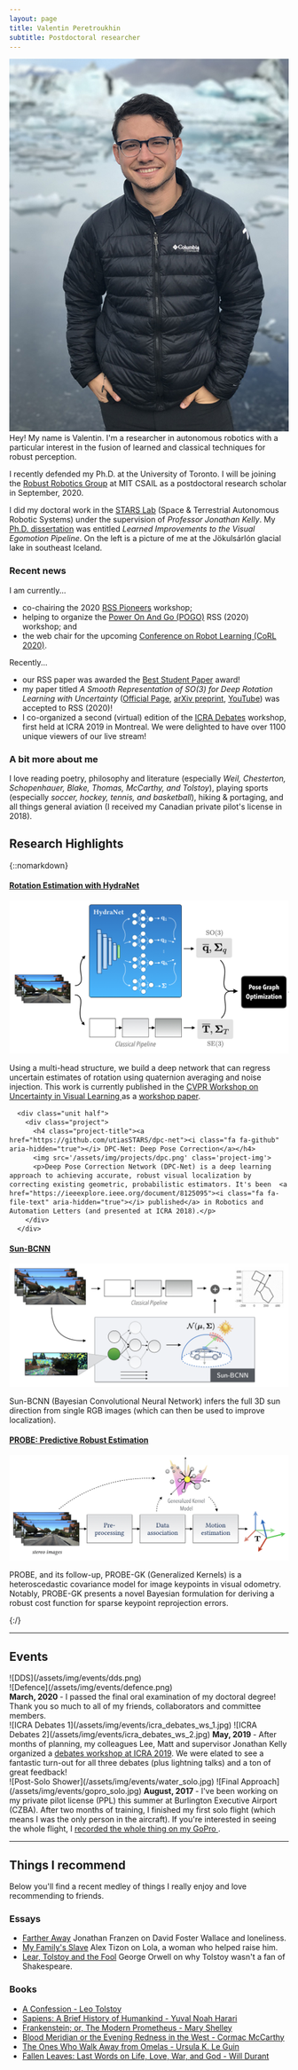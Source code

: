 ```yaml
---
layout: page
title: Valentin Peretroukhin
subtitle: Postdoctoral researcher 
---
```


<div class="pretty-links">
<div class="grid">
<div class="unit golden-small profile-pic">
<img class='site-profile' src="/assets/img/valentin_peretroukhin_iceland.png">
</div>
<div class="unit golden-large">
<div class="lead lead-about">
Hey! My name is Valentin. I'm a researcher in autonomous robotics with a particular interest in the fusion of learned and classical techniques for robust perception. 

I recently defended my Ph.D. at the University of Toronto. I will be joining the [Robust Robotics Group](http://groups.csail.mit.edu/rrg/) at MIT CSAIL as a postdoctoral research scholar in September, 2020. 
</div>

<!-- I am a fan of philosophy, aviation, sport, food, and art. In particular, the work of Arthur Schopenhauer, William Blake, Simone Weil, Leonard Cohen, Cormac McCarthy, Bon Iver, Charlie Kaufman, Wintersleep, and Dylan Thomas.  -->

I did my doctoral work in the [STARS Lab](http://www.starslab.ca) (Space & Terrestrial Autonomous Robotic Systems) under the supervision of *Professor Jonathan Kelly*. My [<i class="fa fa-file-text" aria-hidden="true"></i> Ph.D. dissertation](/assets/pdf/valentin_peretroukhin_phd_thesis.pdf) was entitled *Learned Improvements to the Visual Egomotion Pipeline*.  On the left is a picture of me at the Jökulsárlón glacial lake in southeast Iceland. 
</div>
</div>
</div>

<div class="grid news-about">
<div class="unit golden-large news">

<h3> <i class="fa fa-newspaper-o"></i> Recent news </h3>

I am currently...
* co-chairing the 2020 [RSS Pioneers](https://sites.google.com/view/rsspioneers2020) workshop;
* helping to organize the [Power On And Go (POGO)](https://www.power-on-and-go.net/) RSS (2020) workshop; and 
* the web chair for the upcoming [Conference on Robot Learning (CoRL 2020)](https://www.robot-learning.org/). 

Recently...
* our RSS paper was awarded the [<i class="fa fa-trophy" aria-hidden="true"></i> Best Student Paper](https://roboticsconference.org/program/awards/) award!
* my paper titled *A Smooth Representation of SO(3) for Deep Rotation Learning with Uncertainty* ([Official Page](https://roboticsconference.org/program/papers/7/), [<i class="fa fa-book"></i> arXiv preprint](https://arxiv.org/abs/2006.01031), [<i class="fa fa-youtube"></i> YouTube](https://www.youtube.com/watch?v=8QMcNmCPYR0)) was accepted to RSS (2020)!
* I co-organized a second (virtual) edition of the [ICRA Debates](https://roboticsdebates.org) workshop, first held at ICRA 2019 in Montreal. We were delighted to have over 1100 unique viewers of our live stream!
</div>

<div class="unit golden-small about">


<h3> <i class="fa fa-id-card"></i> A bit more about me </h3>

I love reading poetry, philosophy and literature (especially *Weil, Chesterton, Schopenhauer, Blake, Thomas, McCarthy, and Tolstoy*), playing sports (especially *soccer, hockey, tennis, and basketball*), hiking & portaging, and all things general aviation (I received my Canadian private pilot's license in 2018).
</div>
</div>

## Research Highlights
{::nomarkdown} 
<div class="projects">

  <div class="grid">
      <div class="unit half">
        <div class="project">
          <h4 class="project-title"><a href="https://github.com/utiasSTARS/so3_learning"><i class="fa fa-github" aria-hidden="true"></i> Rotation Estimation with HydraNet</a></h4>
          <img src='/assets/img/projects/hydranet.png' class='project-img'>
          <p>Using a multi-head structure, we build a deep network that can regress uncertain estimates of rotation using quaternion averaging and noise injection. This work is currently published in the  <a href="https://sites.google.com/view/uncertainty2019">CVPR Workshop on Uncertainty in Visual Learning </a> as a <a href="http://openaccess.thecvf.com/content_CVPRW_2019/papers/Uncertainty%20and%20Robustness%20in%20Deep%20Visual%20Learning/Peretroukhin_Deep_Probabilistic_Regression_of_Elements_of_SO3_using_Quaternion_Averaging_CVPRW_2019_paper.pdf"><i class="fa fa-file-text" aria-hidden="true"></i> workshop paper</a>.</p>
        </div>
      </div>

      <div class="unit half">
        <div class="project">
          <h4 class="project-title"><a href="https://github.com/utiasSTARS/dpc-net"><i class="fa fa-github" aria-hidden="true"></i> DPC-Net: Deep Pose Correction</a></h4>
          <img src='/assets/img/projects/dpc.png' class='project-img'>
          <p>Deep Pose Correction Network (DPC-Net) is a deep learning approach to achieving accurate, robust visual localization by correcting existing geometric, probabilistic estimators. It's been  <a href="https://ieeexplore.ieee.org/document/8125095"><i class="fa fa-file-text" aria-hidden="true"></i> published</a> in Robotics and Automation Letters (and presented at ICRA 2018).</p>
        </div>
      </div>
  </div><!-- grid -->



  <div class="grid no-gutters">
    <div class="unit half">
      <div class="project">
        <h4 class="project-title"><a href="https://github.com/utiasSTARS/sun-bcnn"><i class="fa fa-github" aria-hidden="true"></i> Sun-BCNN</a></h4>
        <img src='/assets/img/projects/sun-bcnn.png' class='project-img'>
        <p>Sun-BCNN (Bayesian Convolutional Neural Network) infers the full 3D sun direction from single RGB images (which can then be used to improve localization).</p>
      </div>
    </div>
  <div class="unit half">
      <div class="project">
        <h4 class="project-title"><a href="https://arxiv.org/abs/1708.00171"><i class="fa fa-book" aria-hidden="true"></i>
 PROBE: Predictive Robust Estimation</a></h4>
         <img src='/assets/img/projects/probe.png' class='project-img'>
        <p>PROBE, and its follow-up, PROBE-GK (Generalized Kernels) is a heteroscedastic covariance model for image keypoints in visual odometry. Notably, PROBE-GK presents a novel Bayesian formulation for deriving a robust cost function for sparse keypoint reprojection errors.</p>
      </div>
    </div>
  </div><!-- grid -->

  

</div>
{:/}


---
## Events


<div class="grid">

<div class="unit whole news-item">
<div class="unit half news-item">
![DDS](/assets/img/events/dds.png)
</div>
<div class="unit half news-item">
![Defence](/assets/img/events/defence.png)
</div>
<strong> March, 2020 </strong> - I passed the final oral examination of my doctoral degree! Thank you so much to all of my friends, collaborators and committee members. 
</div>

<div class="unit half news-item">
![ICRA Debates 1](/assets/img/events/icra_debates_ws_1.jpg)
![ICRA Debates 2](/assets/img/events/icra_debates_ws_2.jpg)
<strong> May, 2019 </strong> - After months of planning, my colleagues Lee, Matt and supervisor Jonathan Kelly organized a <a href="http://roboticsdebates.org">debates workshop at ICRA 2019</a>. We were elated to see a fantastic turn-out for all three debates (plus lightning talks) and a ton of great feedback!
</div>

<div class="unit half news-item">
![Post-Solo Shower](/assets/img/events/water_solo.jpg)
![Final Approach](/assets/img/events/gopro_solo.jpg)
<strong> August, 2017 </strong> - I've been working on my private pilot license (PPL) this summer at Burlington Executive Airport (CZBA). After two months of training, I finished my first solo flight (which means I was the only person in the aircraft). If you're interested in seeing the whole flight, I <a href="https://www.youtube.com/watch?v=kE3_-Uywr4U">
 recorded the whole thing on my GoPro <i class="fa fa-youtube-play" aria-hidden="true"></i></a>.
</div>


</div>



---

<div class="pretty-links">

## Things I recommend
Below you'll find a recent medley of things I really enjoy and love recommending to friends.
### Essays

+ [Farther Away](http://www.newyorker.com/magazine/2011/04/18/farther-away-jonathan-franzen)
Jonathan Franzen on David Foster Wallace and loneliness.
+ [My Family's Slave](https://www.theatlantic.com/magazine/archive/2017/06/lolas-story/524490/)
Alex Tizon on Lola, a woman who helped raise him.
+ [Lear, Tolstoy and the Fool](http://www.orwell.ru/library/essays/lear/english/e_ltf)
George Orwell on why Tolstoy wasn't a fan of Shakespeare.


### Books
+ [A Confession - Leo Tolstoy](https://www.goodreads.com/book/show/26244.A_Confession)
+ [Sapiens: A Brief History of Humankind - Yuval Noah Harari](https://en.wikipedia.org/wiki/Sapiens:_A_Brief_History_of_Humankind)
+ [Frankenstein; or, The Modern Prometheus - Mary Shelley](https://en.wikipedia.org/wiki/Frankenstein)
+ [Blood Meridian or the Evening Redness in the West - Cormac McCarthy](https://en.wikipedia.org/wiki/Blood_Meridian)
+ [The Ones Who Walk Away from Omelas - Ursula K. Le Guin](https://www.goodreads.com/book/show/92625.The_Ones_Who_Walk_Away_from_Omelas)
+ [Fallen Leaves: Last Words on Life, Love, War, and God - Will Durant](https://www.goodreads.com/book/show/21412198-fallen-leaves)


<!-- ### Music & Misc
<div class="grid">
<div class="unit half">
<iframe width="100%" height="225px" src="https://www.youtube.com/embed/vAoADCSpD-8" frameborder="0" allowfullscreen></iframe>
</div>
<div class="unit half">
<iframe width="100%" height="225px" src="https://www.youtube.com/embed/VCb91rATBHI" frameborder="0" allowfullscreen></iframe>
</div>
</div>
<div class="grid">
<div class="unit half">
<iframe width="100%" height="225px" src="https://www.youtube.com/embed/LuV27lcdL4k" frameborder="0" allowfullscreen></iframe>
</div>
<div class="unit half">
<iframe width="100%" height="225px" src="https://www.youtube.com/embed/cyW5z-M2yzw" frameborder="0" allowfullscreen></iframe>
</div>
</div>   -->
<!-- 
### Puzzles & Paradoxes
+ [Two envelopes problem](https://en.wikipedia.org/wiki/Two_envelopes_problem)
+ [The king's wine](http://www.mindcipher.com/puzzles/121) -->

</div>

